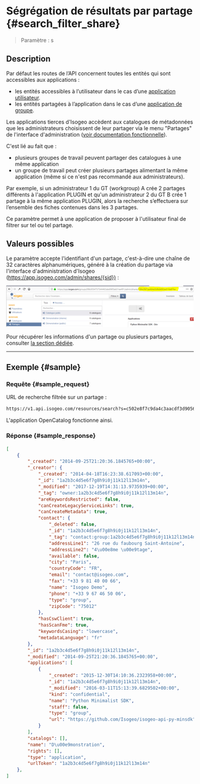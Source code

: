 # Ségrégation de résultats par partage {#search_filter_share}

> Paramètre : s

## Description

Par défaut les routes de l’API concernent toutes les entités qui sont accessibles aux applications :

* les entités accessibles à l’utilisateur dans le cas d’une [application utilisateur](/authentication/usersapps.md).
* les entités partagées à l’application dans le cas d’une [application de groupe](/authentication/groupsapps.md).

Les applications tierces d'Isogeo accèdent aux catalogues de métadonnées que les administrateurs choisissent de leur partager via le menu "Partages" de l'interface d'administration ([voir documentation fonctionnelle](http://help.isogeo.com/fr/features/admin/shares.html)).

C'est lié au fait que :

* plusieurs groupes de travail peuvent partager des catalogues à une même application
* un groupe de travail peut créer plusieurs partages alimentant la même application (même si ce n'est pas recommandé aux administrateurs).

Par exemple, si un administrateur 1 du  GT (workgroup) A crée 2 partages différents à l'application PLUGIN et qu'un administrateur 2 du GT B crée 1 partage à la même application PLUGIN, alors la recherche s’effectuera sur l’ensemble des fiches contenues dans les 3 partages.

Ce paramètre permet à une application de proposer à l'utilisateur final de filtrer sur tel ou tel partage.

## Valeurs possibles

Le paramètre accepte l'identifiant d'un partage, c'est-à-dire une chaîne de 32 caractères alphanumériques, généré à la création du partage via l'interface d'administration d'Isogeo \(<https://app.isogeo.com/admin/shares/{sid})> :

![Identifiant d'un partage depuis APP](/assets/api_share_id_app_admin.png "Identifiant d&apos;un partage dans l&apos;interface d&apos;administration")

Pour récupérer les informations d'un partage ou plusieurs partages, consulter [la section dédiée](/shares.md).

---

## Exemple {#sample}

### Requête {#sample_request}

URL de recherche filtrée sur un partage :

```html
https://v1.api.isogeo.com/resources/search?s=c502e8f7c9da4c3aacdf3d905672d54c
```

L'application OpenCatalog fonctionne ainsi.

### Réponse {#sample_response}

```json
[
    {
        "_created": "2014-09-25T21:20:36.1845765+00:00",
        "_creator": {
            "_created": "2014-04-18T16:23:38.617093+00:00",
            "_id": "1a2b3c4d5e6f7g8h9i0j11k12l13m14n",
            "_modified": "2017-12-19T14:31:13.9735939+00:00",
            "_tag": "owner:1a2b3c4d5e6f7g8h9i0j11k12l13m14n",
            "areKeywordsRestricted": false,
            "canCreateLegacyServiceLinks": true,
            "canCreateMetadata": true,
            "contact": {
                "_deleted": false,
                "_id": "1a2b3c4d5e6f7g8h9i0j11k12l13m14n",
                "_tag": "contact:group:1a2b3c4d5e6f7g8h9i0j11k12l13m14n",
                "addressLine1": "26 rue du faubourg Saint-Antoine",
                "addressLine2": "4\u00e8me \u00e9tage",
                "available": false,
                "city": "Paris",
                "countryCode": "FR",
                "email": "contact@isogeo.com",
                "fax": "+33 9 81 40 00 66",
                "name": "Isogeo Demo",
                "phone": "+33 9 67 46 50 06",
                "type": "group",
                "zipCode": "75012"
            },
            "hasCswClient": true,
            "hasScanFme": true,
            "keywordsCasing": "lowercase",
            "metadataLanguage": "fr"
        },
        "_id": "1a2b3c4d5e6f7g8h9i0j11k12l13m14n",
        "_modified": "2014-09-25T21:20:36.1845765+00:00",
        "applications": [
            {
                "_created": "2015-12-30T14:10:36.2323958+00:00",
                "_id": "1a2b3c4d5e6f7g8h9i0j11k12l13m14n",
                "_modified": "2016-03-11T15:13:39.6829502+00:00",
                "kind": "confidential",
                "name": "Python Minimalist SDK",
                "staff": false,
                "type": "group",
                "url": "https://github.com/Isogeo/isogeo-api-py-minsdk"
            }
        ],
        "catalogs": [],
        "name": "D\u00e9monstration",
        "rights": [],
        "type": "application",
        "urlToken": "1a2b3c4d5e6f7g8h9i0j11k12l13m14n"
    },
]
```
